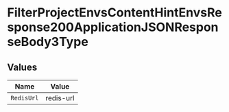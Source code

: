 # FilterProjectEnvsContentHintEnvsResponse200ApplicationJSONResponseBody3Type


## Values

| Name       | Value      |
| ---------- | ---------- |
| `RedisUrl` | redis-url  |